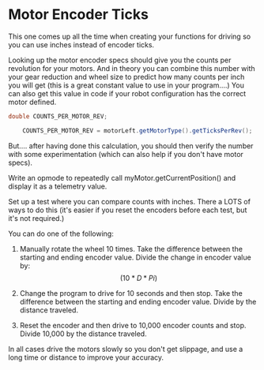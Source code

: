 # Motor Encoder Ticks

This one comes up all the time when creating your functions for driving so you can use inches instead of encoder ticks. 

Looking up the motor encoder specs should give you the counts per revolution for your motors. And in theory you can combine this number with your gear reduction and wheel size to predict how many counts per inch you will get (this is a great constant value to use in your program....)
You can also get this value in code if your robot configuration has the correct motor defined.

```java
double COUNTS_PER_MOTOR_REV;

    COUNTS_PER_MOTOR_REV = motorLeft.getMotorType().getTicksPerRev();
```

But.... after having done this calculation, you should then verify the number with some experimentation (which can also help if you don't have motor specs).

Write an opmode to repeatedly call myMotor.getCurrentPosition() and display it as a telemetry value.

Set up a test where you can compare counts with inches. There a LOTS of ways to do this (it's easier if you reset the encoders before each test, but it's not required.)

You can do one of the following:

1. Manually rotate the wheel 10 times. Take the difference between the starting and ending encoder value. Divide the change in encoder value by:$$(10*D*Pi)$$

2. Change the program to drive for 10 seconds and then stop. Take the difference between the starting and ending encoder value. Divide by the distance traveled.

3. Reset the encoder and then drive to 10,000 encoder counts and stop. Divide 10,000 by the distance traveled.

In all cases drive the motors slowly so you don't get slippage, and use a long time or distance to improve your accuracy.

